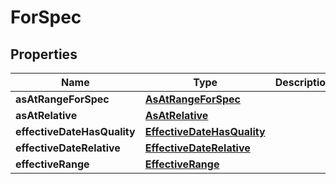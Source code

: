 

# ForSpec


## Properties

| Name | Type | Description | Notes |
|------------ | ------------- | ------------- | -------------|
|**asAtRangeForSpec** | [**AsAtRangeForSpec**](AsAtRangeForSpec.md) |  |  [optional] |
|**asAtRelative** | [**AsAtRelative**](AsAtRelative.md) |  |  [optional] |
|**effectiveDateHasQuality** | [**EffectiveDateHasQuality**](EffectiveDateHasQuality.md) |  |  [optional] |
|**effectiveDateRelative** | [**EffectiveDateRelative**](EffectiveDateRelative.md) |  |  [optional] |
|**effectiveRange** | [**EffectiveRange**](EffectiveRange.md) |  |  [optional] |



